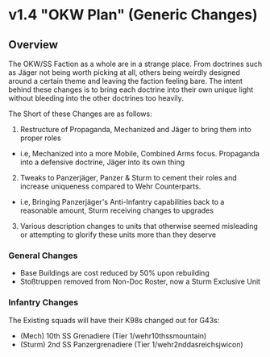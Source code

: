 # v1.4 "OKW Plan" (Generic Changes)

## Overview

The OKW/SS Faction as a whole are in a strange place. From doctrines such as Jäger not being worth picking at all, others being weirdly designed around a certain theme and leaving the faction feeling bare. The intent behind these changes is to bring each doctrine into their own unique light without bleeding into the other doctrines too heavily.

The Short of these Changes are as follows:

1. Restructure of Propaganda, Mechanized and Jäger to bring them into proper roles
- i.e, Mechanized into a more Mobile, Combined Arms focus. Propaganda into a defensive doctrine, Jäger into its own thing
2. Tweaks to Panzerjäger, Panzer & Sturm to cement their roles and increase uniqueness compared to Wehr Counterparts.
- i.e, Bringing Panzerjäger's Anti-Infantry capabilities back to a reasonable amount, Sturm receiving changes to upgrades
3. Various description changes to units that otherwise seemed misleading or attempting to glorify these units more than they deserve

### General Changes

- Base Buildings are cost reduced by 50% upon rebuilding
- Stoßtruppen removed from Non-Doc Roster, now a Sturm Exclusive Unit


### Infantry Changes
The Existing squads will have their K98s changed out for G43s:
  - (Mech) 10th SS Grenadiere (Tier 1/wehr10thssmountain)
  - (Sturm) 2nd SS Panzergrenadiere (Tier 1/wehr2nddasreichsjwicon)

